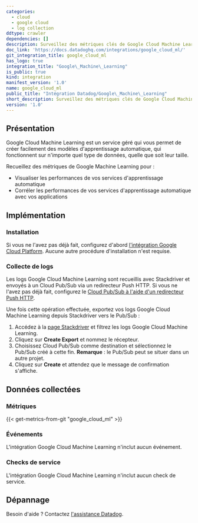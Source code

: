 ```yaml
---
categories:
  - cloud
  - google cloud
  - log collection
ddtype: crawler
dependencies: []
description: Surveillez des métriques clés de Google Cloud Machine Learning.
doc_link: 'https://docs.datadoghq.com/integrations/google_cloud_ml/'
git_integration_title: google_cloud_ml
has_logo: true
integration_title: "Google\_Machine\_Learning"
is_public: true
kind: integration
manifest_version: '1.0'
name: google_cloud_ml
public_title: "Intégration Datadog/Google\_Machine\_Learning"
short_description: Surveillez des métriques clés de Google Cloud Machine Learning.
version: '1.0'
---
```

## Présentation
Google Cloud Machine Learning est un service géré qui vous permet de créer facilement des modèles d'apprentissage automatique, qui fonctionnent sur n'importe quel type de données, quelle que soit leur taille.

Recueillez des métriques de Google Machine Learning pour :

* Visualiser les performances de vos services d'apprentissage automatique
* Corréler les performances de vos services d'apprentissage automatique avec vos applications

## Implémentation
### Installation

Si vous ne l'avez pas déjà fait, configurez d'abord [l'intégration Google Cloud Platform][1]. Aucune autre procédure d'installation n'est requise.

### Collecte de logs

Les logs Google Cloud Machine Learning sont recueillis avec Stackdriver et envoyés à un Cloud Pub/Sub via un redirecteur Push HTTP. Si vous ne l'avez pas déjà fait, configurez le [Cloud Pub/Sub à l'aide d'un redirecteur Push HTTP][2].

Une fois cette opération effectuée, exportez vos logs Google Cloud Machine Learning depuis Stackdriver vers le Pub/Sub :

1. Accédez à la [page Stackdriver][3] et filtrez les logs Google Cloud Machine Learning.
2. Cliquez sur **Create Export** et nommez le récepteur.
3. Choisissez Cloud Pub/Sub comme destination et sélectionnez le Pub/Sub créé à cette fin. **Remarque** : le Pub/Sub peut se situer dans un autre projet.
4. Cliquez sur **Create** et attendez que le message de confirmation s'affiche.

## Données collectées
### Métriques
{{< get-metrics-from-git "google_cloud_ml" >}}


### Événements
L'intégration Google Cloud Machine Learning n'inclut aucun événement.

### Checks de service
L'intégration Google Cloud Machine Learning n'inclut aucun check de service.

## Dépannage
Besoin d'aide ? Contactez [l'assistance Datadog][5].

[1]: https://docs.datadoghq.com/fr/integrations/google_cloud_platform
[2]: https://docs.datadoghq.com/fr/integrations/google_cloud_platform/#log-collection
[3]: https://console.cloud.google.com/logs/viewer
[4]: https://github.com/DataDog/dogweb/blob/prod/integration/google_cloud_ml/google_cloud_ml_metadata.csv
[5]: https://docs.datadoghq.com/fr/help


